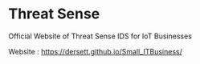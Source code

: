 # Threat Sense
Official Website of Threat Sense IDS for IoT Businesses

Website : https://dersett.github.io/Small_ITBusiness/
